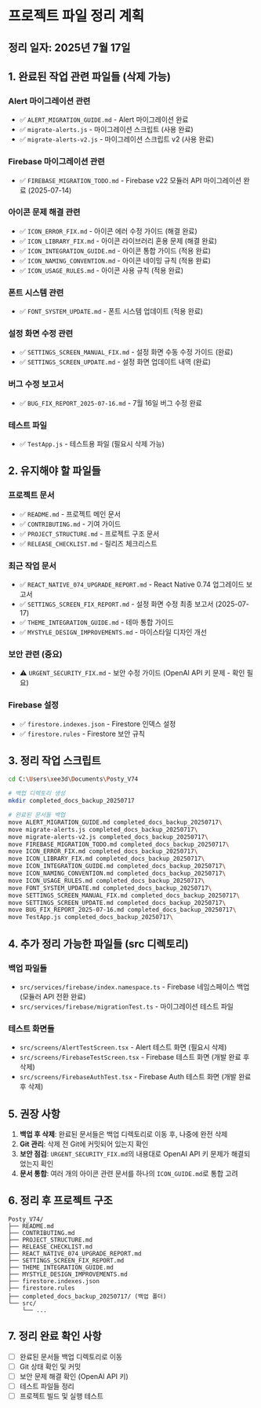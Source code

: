 # 프로젝트 파일 정리 계획

## 정리 일자: 2025년 7월 17일

## 1. 완료된 작업 관련 파일들 (삭제 가능)

### Alert 마이그레이션 관련
- ✅ `ALERT_MIGRATION_GUIDE.md` - Alert 마이그레이션 완료
- ✅ `migrate-alerts.js` - 마이그레이션 스크립트 (사용 완료)
- ✅ `migrate-alerts-v2.js` - 마이그레이션 스크립트 v2 (사용 완료)

### Firebase 마이그레이션 관련
- ✅ `FIREBASE_MIGRATION_TODO.md` - Firebase v22 모듈러 API 마이그레이션 완료 (2025-07-14)

### 아이콘 문제 해결 관련
- ✅ `ICON_ERROR_FIX.md` - 아이콘 에러 수정 가이드 (해결 완료)
- ✅ `ICON_LIBRARY_FIX.md` - 아이콘 라이브러리 혼용 문제 (해결 완료)
- ✅ `ICON_INTEGRATION_GUIDE.md` - 아이콘 통합 가이드 (적용 완료)
- ✅ `ICON_NAMING_CONVENTION.md` - 아이콘 네이밍 규칙 (적용 완료)
- ✅ `ICON_USAGE_RULES.md` - 아이콘 사용 규칙 (적용 완료)

### 폰트 시스템 관련
- ✅ `FONT_SYSTEM_UPDATE.md` - 폰트 시스템 업데이트 (적용 완료)

### 설정 화면 수정 관련
- ✅ `SETTINGS_SCREEN_MANUAL_FIX.md` - 설정 화면 수동 수정 가이드 (완료)
- ✅ `SETTINGS_SCREEN_UPDATE.md` - 설정 화면 업데이트 내역 (완료)

### 버그 수정 보고서
- ✅ `BUG_FIX_REPORT_2025-07-16.md` - 7월 16일 버그 수정 완료

### 테스트 파일
- ✅ `TestApp.js` - 테스트용 파일 (필요시 삭제 가능)

## 2. 유지해야 할 파일들

### 프로젝트 문서
- ✅ `README.md` - 프로젝트 메인 문서
- ✅ `CONTRIBUTING.md` - 기여 가이드
- ✅ `PROJECT_STRUCTURE.md` - 프로젝트 구조 문서
- ✅ `RELEASE_CHECKLIST.md` - 릴리즈 체크리스트

### 최근 작업 문서
- ✅ `REACT_NATIVE_074_UPGRADE_REPORT.md` - React Native 0.74 업그레이드 보고서
- ✅ `SETTINGS_SCREEN_FIX_REPORT.md` - 설정 화면 수정 최종 보고서 (2025-07-17)
- ✅ `THEME_INTEGRATION_GUIDE.md` - 테마 통합 가이드
- ✅ `MYSTYLE_DESIGN_IMPROVEMENTS.md` - 마이스타일 디자인 개선

### 보안 관련 (중요)
- ⚠️ `URGENT_SECURITY_FIX.md` - 보안 수정 가이드 (OpenAI API 키 문제 - 확인 필요)

### Firebase 설정
- ✅ `firestore.indexes.json` - Firestore 인덱스 설정
- ✅ `firestore.rules` - Firestore 보안 규칙

## 3. 정리 작업 스크립트

```bash
cd C:\Users\xee3d\Documents\Posty_V74

# 백업 디렉토리 생성
mkdir completed_docs_backup_20250717

# 완료된 문서들 백업
move ALERT_MIGRATION_GUIDE.md completed_docs_backup_20250717\
move migrate-alerts.js completed_docs_backup_20250717\
move migrate-alerts-v2.js completed_docs_backup_20250717\
move FIREBASE_MIGRATION_TODO.md completed_docs_backup_20250717\
move ICON_ERROR_FIX.md completed_docs_backup_20250717\
move ICON_LIBRARY_FIX.md completed_docs_backup_20250717\
move ICON_INTEGRATION_GUIDE.md completed_docs_backup_20250717\
move ICON_NAMING_CONVENTION.md completed_docs_backup_20250717\
move ICON_USAGE_RULES.md completed_docs_backup_20250717\
move FONT_SYSTEM_UPDATE.md completed_docs_backup_20250717\
move SETTINGS_SCREEN_MANUAL_FIX.md completed_docs_backup_20250717\
move SETTINGS_SCREEN_UPDATE.md completed_docs_backup_20250717\
move BUG_FIX_REPORT_2025-07-16.md completed_docs_backup_20250717\
move TestApp.js completed_docs_backup_20250717\
```

## 4. 추가 정리 가능한 파일들 (src 디렉토리)

### 백업 파일들
- `src/services/firebase/index.namespace.ts` - Firebase 네임스페이스 백업 (모듈러 API 전환 완료)
- `src/services/firebase/migrationTest.ts` - 마이그레이션 테스트 파일

### 테스트 화면들
- `src/screens/AlertTestScreen.tsx` - Alert 테스트 화면 (필요시 삭제)
- `src/screens/FirebaseTestScreen.tsx` - Firebase 테스트 화면 (개발 완료 후 삭제)
- `src/screens/FirebaseAuthTest.tsx` - Firebase Auth 테스트 화면 (개발 완료 후 삭제)

## 5. 권장 사항

1. **백업 후 삭제**: 완료된 문서들은 백업 디렉토리로 이동 후, 나중에 완전 삭제
2. **Git 관리**: 삭제 전 Git에 커밋되어 있는지 확인
3. **보안 점검**: `URGENT_SECURITY_FIX.md`의 내용대로 OpenAI API 키 문제가 해결되었는지 확인
4. **문서 통합**: 여러 개의 아이콘 관련 문서를 하나의 `ICON_GUIDE.md`로 통합 고려

## 6. 정리 후 프로젝트 구조

```
Posty_V74/
├── README.md
├── CONTRIBUTING.md
├── PROJECT_STRUCTURE.md
├── RELEASE_CHECKLIST.md
├── REACT_NATIVE_074_UPGRADE_REPORT.md
├── SETTINGS_SCREEN_FIX_REPORT.md
├── THEME_INTEGRATION_GUIDE.md
├── MYSTYLE_DESIGN_IMPROVEMENTS.md
├── firestore.indexes.json
├── firestore.rules
├── completed_docs_backup_20250717/ (백업 폴더)
└── src/
    └── ...
```

## 7. 정리 완료 확인 사항

- [ ] 완료된 문서들 백업 디렉토리로 이동
- [ ] Git 상태 확인 및 커밋
- [ ] 보안 문제 해결 확인 (OpenAI API 키)
- [ ] 테스트 파일들 정리
- [ ] 프로젝트 빌드 및 실행 테스트
